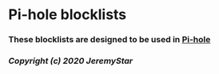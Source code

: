 # **Pi-hole blocklists**
### These blocklists are designed to be used in [**Pi-hole**](pi-hole.net)
### *Copyright (c) 2020 JeremyStar*
